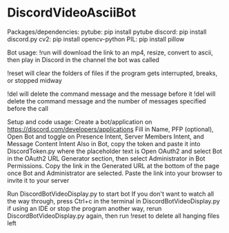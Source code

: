 # DiscordVideoAsciiBot

Packages/dependencies: 
pytube: pip install pytube
discord: pip install discord.py
cv2: pip install opencv-python
PIL: pip install pillow

Bot usage: 
!run <link> will download the link to an mp4, resize, convert to ascii, then play in Discord in the channel the bot was called

!reset will clear the folders of files if the program gets interrupted, breaks, or stopped midway

!del will delete the command message and the message before it
!del <number> will delete the command message and the number of messages specified before the call

Setup and code usage: 
Create a bot/application on https://discord.com/developers/applications
Fill in Name, PFP (optional), 
Open Bot and toggle on Presence Intent, Server Members Intent, and Message Content Intent
Also in Bot, copy the token and paste it into DiscordToken.py where the placeholder text is
Open OAuth2 and select Bot in the OAuth2 URL Generator section, then select Administrator in Bot Permissions. Copy the link in the Generated URL at the bottom of the page once Bot and Administrator are selected.
Paste the link into your browser to invite it to your server

Run DiscordBotVideoDisplay.py to start bot
If you don't want to watch all the way through, press Ctrl+c in the terminal in DiscordBotVideoDisplay.py if using an IDE or stop the program another way, rerun DiscordBotVideoDisplay.py again, then run !reset to delete all hanging files left 

